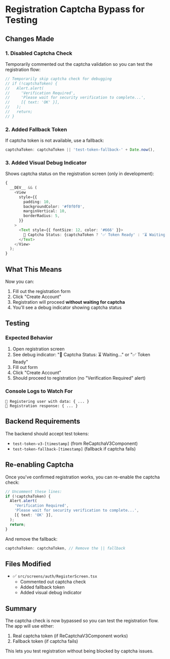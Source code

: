 # Registration Captcha Bypass for Testing

## Changes Made

### 1. Disabled Captcha Check

Temporarily commented out the captcha validation so you can test the registration flow:

```typescript
// Temporarily skip captcha check for debugging
// if (!captchaToken) {
//   Alert.alert(
//     'Verification Required',
//     'Please wait for security verification to complete...',
//     [{ text: 'OK' }],
//   );
//   return;
// }
```

### 2. Added Fallback Token

If captcha token is not available, use a fallback:

```typescript
captchaToken: captchaToken || 'test-token-fallback-' + Date.now(),
```

### 3. Added Visual Debug Indicator

Shows captcha status on the registration screen (only in development):

```typescript
{
  __DEV__ && (
    <View
      style={{
        padding: 10,
        backgroundColor: '#f0f0f0',
        marginVertical: 10,
        borderRadius: 5,
      }}
    >
      <Text style={{ fontSize: 12, color: '#666' }}>
        🔐 Captcha Status: {captchaToken ? '✅ Token Ready' : '⏳ Waiting...'}
      </Text>
    </View>
  );
}
```

## What This Means

Now you can:

1. Fill out the registration form
2. Click "Create Account"
3. Registration will proceed **without waiting for captcha**
4. You'll see a debug indicator showing captcha status

## Testing

### Expected Behavior

1. Open registration screen
2. See debug indicator: "🔐 Captcha Status: ⏳ Waiting..." or "✅ Token Ready"
3. Fill out form
4. Click "Create Account"
5. Should proceed to registration (no "Verification Required" alert)

### Console Logs to Watch For

```
📝 Registering user with data: { ... }
📝 Registration response: { ... }
```

## Backend Requirements

The backend should accept test tokens:

- `test-token-v3-[timestamp]` (from ReCaptchaV3Component)
- `test-token-fallback-[timestamp]` (fallback if captcha fails)

## Re-enabling Captcha

Once you've confirmed registration works, you can re-enable the captcha check:

```typescript
// Uncomment these lines:
if (!captchaToken) {
  Alert.alert(
    'Verification Required',
    'Please wait for security verification to complete...',
    [{ text: 'OK' }],
  );
  return;
}
```

And remove the fallback:

```typescript
captchaToken: captchaToken, // Remove the || fallback
```

## Files Modified

- ✅ `src/screens/auth/RegisterScreen.tsx`
  - Commented out captcha check
  - Added fallback token
  - Added visual debug indicator

## Summary

The captcha check is now bypassed so you can test the registration flow. The app will use either:

1. Real captcha token (if ReCaptchaV3Component works)
2. Fallback token (if captcha fails)

This lets you test registration without being blocked by captcha issues.

